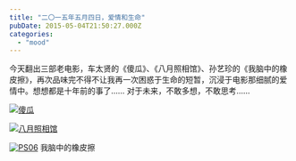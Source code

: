 ```yaml
---
title: "二〇一五年五月四日，爱情和生命"
pubDate: 2015-05-04T21:50:27.000Z
categories: 
  - "mood"
---
```


今天翻出三部老电影，车太贤的《傻瓜》、《八月照相馆》、孙艺珍的《我脑中的橡皮擦》，再次品味完不得不让我再一次困惑于生命的短暂，沉浸于电影那细腻的爱情中。想想都是十年前的事了…… 对于未来，不敢多想，不敢思考……

[![傻瓜](https://blog.liuweinan.com/wp-content/uploads/2015/05/傻瓜-719x1024.jpg)](https://blog.liuweinan.com/wp-content/uploads/2015/05/傻瓜.jpg)

[![八月照相馆](https://blog.liuweinan.com/wp-content/uploads/2015/05/八月照相馆-719x1024.jpg)](https://blog.liuweinan.com/wp-content/uploads/2015/05/八月照相馆.jpg)

[![PS06](https://blog.liuweinan.com/wp-content/uploads/2015/05/我脑中的橡皮擦-720x1024.jpg)](https://blog.liuweinan.com/wp-content/uploads/2015/05/我脑中的橡皮擦.jpg) 我脑中的橡皮擦
